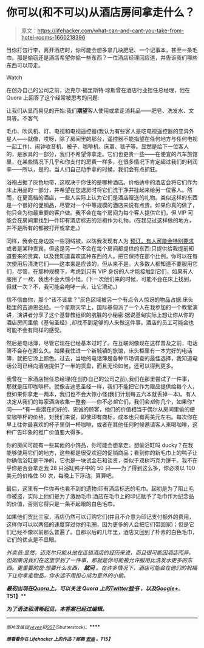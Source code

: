 # 你可以(和不可以)从酒店房间拿走什么？

> 原文：<https://lifehacker.com/what-can-and-cant-you-take-from-hotel-rooms-1660218396>

当你打包行李，离开酒店时，你可能会想多拿几块肥皂、一个记事本，甚至一条毛巾。那是偷窃还是酒店希望你偷一些东西？一位酒店经理回应道，并告诉我们哪些东西可以带走。

Watch

在创办自己的公司之前，迈克尔·福里斯特·琼斯曾在酒店行业担任总经理，他在 Quora 上回答了这个经常被思考的问题:

让我们从显而易见的开始:我们**期望**客人使用或拿走消耗品——肥皂、洗发水、文具等。不客气

毛巾、吹风机、灯、电视和电视遥控器(我认为有些客人是吃电视遥控器的变异外星人——就像，哎呀，除了房间里的那台，遥控器不能指望在任何地方与任何电视一起工作)、闹钟收音机、被子、咖啡机、床罩、毯子等。显然是给下一位客人的，是家具的一部分，我们不希望你拿走。它们也更贵一些——在便宜的汽车旅馆里，在某些情况下几乎和你支付的房费一样多，在很多情况下肯定超过我们的利润率——所以，是的，当人们自己动手拿的时候，我们会有点抓狂。

浴袍占据了灰色地带，这取决于你住的是哪种酒店。价格适中的酒店会将它们作为床上用品的一部分，并希望在您退房时将它们洗干净并挂起来给另一位客人。然而，在更高档的酒店，一些人实际上认为它们是酒店赠送的礼物。类似这样的东西是一个很好的促销品，尽管对一个中等规模的酒店来说有点贵。如果你真的做了，你只会为你最重要的客户做。我不会在每个房间为每个客人提供它们，但 VIP 可能会在房间里找到一件印有酒店标志的浴袍作为礼物。(在我见过这样做的地方，并不是所有的都被打开或拿走。)

同样，我会在身边放一些羽绒被，以防我发现有人为 [预订，有人可能会特别要求](http://www.quora.com/What-are-the-things-we-dont-know-about-hotel-rooms/answer/Michael-Forrest-Jones/comment/1852958) 或者是某种贵宾。但这是另一个不会在每个房间都提供的东西:只提供给我提前知道要来的贵宾，以及我知道喜欢这种东西的人。把它保持在那个比例，你可以在每次使用后清洗它们——这本来是应该的，但从来不是。大多数人都知道不要服用它们，尽管，在那种规模下，考虑到只有 VIP 身份的人才能接触到它们，如果有人服用了*一枚*，我也不会大惊小怪。(下一次他们来的时候，可能不会在床上找到，但就一次？不，我可能会咆哮一点，让它滑动。)

信不信由你，那个“该不该拿？”灰色区域被另一个有点令人惊讶的物品占据:床头柜里的吉迪恩圣经。一个星期天早上，国际基甸派了一个人在我参加的一个教堂演讲，演讲者分享了这个基督教组织的肮脏的小秘密:据说基甸实际上想让你从你的酒店房间里偷《基甸圣经》,却找不到足够的人来做这件事。酒店的员工可能会也可能不会有同样的感受。

然后是电话簿，尽管它现在已经基本过时了。在互联网像现在这样普及之前，电话簿不会存在那么久。如果我住进一个新城镇的旅馆，床头柜里有一本完好的电话簿，就把它涂上颜色。过去，当地的电话簿是各种市场调查的最佳选择，我知道电话公司已经向酒店提供了一半的货盘，而且无论如何，还可以得到更多。

我曾在一家酒店担任总经理(在创办自己的公司之前),我们在那里尝试了一件事，那就是压印咖啡杯。就像吉迪恩圣经一样，我们不能把它作为赠品提供给每个人，但如果你拿走一两本，我们也不会大惊小怪(我们计划每五六本就丢掉一本)。有人决定从我们的每家酒店收集一整套——你不必*偷*它们，我们会*给*你几个，如果你*问——*有一些潜在的好的、忠诚的顾客，他们的价值相当于偶尔从房间里偷的便宜咖啡杯的价格。对我们来说，即使印有商标，成本也只有两美元左右。每次你在早上往你最喜欢的杯子里倒一杯咖啡，或者在其他任何时候邀请客人来喝咖啡，这种广告印象的推广价值要大得多。

你的房间可能有一些其他的小饰品，你可能会想拿走。想偷浴缸吗 ducky？在我能够使用它们的地方，这些都是很受欢迎的促销商品；看到你的新毛巾上的鸭子让你确信浴缸是干净的，它也是一块试金石和谈资，类似于双树巧克力饼干。我不在乎你是否会拿走我 28 只浴缸鸭子中的 50 只——为了得到这么多，你必须以 100 美元的价格住 50 次，每晚上下浮动。算算吧。

最后，这里有一件你再也看不到的遗物:印有酒店标志的毛巾。起初是为了阻止毛巾被盗，实际上他们是为了激励毛巾:酒店在毛巾上的印记赋予了毛巾作为纪念品的价值，否则它将只是一条不起眼的白色毛巾。

如果他们货比三家，酒店仍然可以订购它们(并且不介意为印记支付额外的费用，这样你可以以两倍的速度穿过你的毛圈，因为更多的人会把它们带回家)；但是它们已经不像以前那么普遍了。自那以后的几年里，酒店又回到了朴素的白色毛巾，它们的优点是不显眼。

**外卖员:显然，迈克尔只能从他在连锁酒店的经历来说，而且很可能因酒店而异。但如果说我们在这里学到了一件事，那就是你可能被允许服用比洗发水更多的东西。更重要的是:想要什么东西，* ***就问*** *。在许多情况下，酒店可能会在他们的祝福下让你拿走物品，你永远不用担心成为意外的小偷。**

*[](http://www.quora.com/Is-it-stealing-if-you-take-certain-items-in-your-already-paid-for-hotel-room-like-soap-shampoo-stationery-etc/answer/Michael-Forrest-Jones)***最初出现在***[**Quora**](http://www.quora.com/)***上。可以关注 Quora 上的***[**Twitter**](https://twitter.com/Quora)**[**脸书**](https://www.facebook.com/quora) ***，以及***[**Google+**](https://plus.google.com/111127313006403749982/posts)***。**T51】****

***为了语法和清晰起见，本答案已经过编辑。***

* * *

****<small>图片改编自</small>*[*<small>lyeyee</small>*](http://www.shutterstock.com/pic.mhtml?id=110711714&src=id)*<small>和</small>*[*<small>GST</small>*](http://www.shutterstock.com/pic.mhtml?id=166028231&src=id)*<small>(Shutterstock)。</small>****

***<small>*想看看你在 Lifehacker 上的作品？邮箱*</small> [<small>*安迪*</small>](mailto:andy@lifehacker.com) <small>*。*T15】</small>***